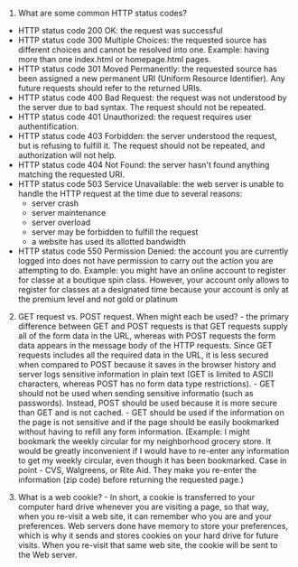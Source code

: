 1. What are some common HTTP status codes?
  - HTTP status code 200 OK: the request was successful
  - HTTP status code 300 Multiple Choices: the requested source has different choices and cannot be resolved into one. Example: having more than one index.html or homepage.html pages.
  - HTTP status code 301 Moved Permanently: the requested source has been assigned a new permanent URI (Uniform Resource Identifier). Any future requests should refer to the returned URIs.
  - HTTP status code 400 Bad Request: the request was not understood by the server due to bad syntax. The request should not be repeated.
  - HTTP status code 401 Unauthorized: the request requires user authentification.
  - HTTP status code 403 Forbidden: the server understood the request, but is refusing to fulfill it. The request should not be repeated, and authorization will not help.
  - HTTP status code 404 Not Found: the server hasn't found anything matching the requested URI.
  - HTTP status code 503 Service Unavailable: the web server is unable to handle the HTTP request at the time due to several reasons:
    - server crash
    - server maintenance
    - server overload
    - server may be forbidden to fulfill the request
    - a website has used its allotted bandwidth
  - HTTP status code 550 Permission Denied: the account you are currently logged into does not have permission to carry out the action you are attempting to do. Example: you might have an online account to register for classe at a boutique spin class. However, your account only allows to register for classes at a designated time because your account is only at the premium level and not gold or platinum

  2. GET request vs. POST request. When might each be used?
    - the primary difference between GET and POST requests is that GET requests supply all of the form data in the URL, whereas with POST requests the form data appears in the message body of the HTTP requests. Since GET requests includes all the required data in the URL, it is less secured when compared to POST because it saves in the browser history and server logs sensitive information in plain text (GET is limited to ASCII characters, whereas POST has no form data type restrictions).
    - GET should not be used when sending sensitive informatio (such as passwords). Instead, POST should be used because it is more secure than GET and is not cached.
    - GET should be used if the information on the page is not sensitive and if the page should be easily bookmarked without having to refill any form information. (Example: I might bookmark the weekly circular for my neighborhood grocery store. It would be greatly inconvenient if I would have to re-enter any information to get my weekly circular, even though it has been bookmarked. Case in point - CVS, Walgreens, or Rite Aid. They make you re-enter the information (zip code) before returning the requested page.)

  3. What is a web cookie?
    - In short, a cookie is transferred to your computer hard drive whenever you are visiting a page, so that way, when you re-visit a web site, it can remember who you are and your preferences. Web servers done have memory to store your preferences, which is why it sends and stores cookies on your hard drive for future visits. When you re-visit that same web site, the cookie will be sent to the Web server.
